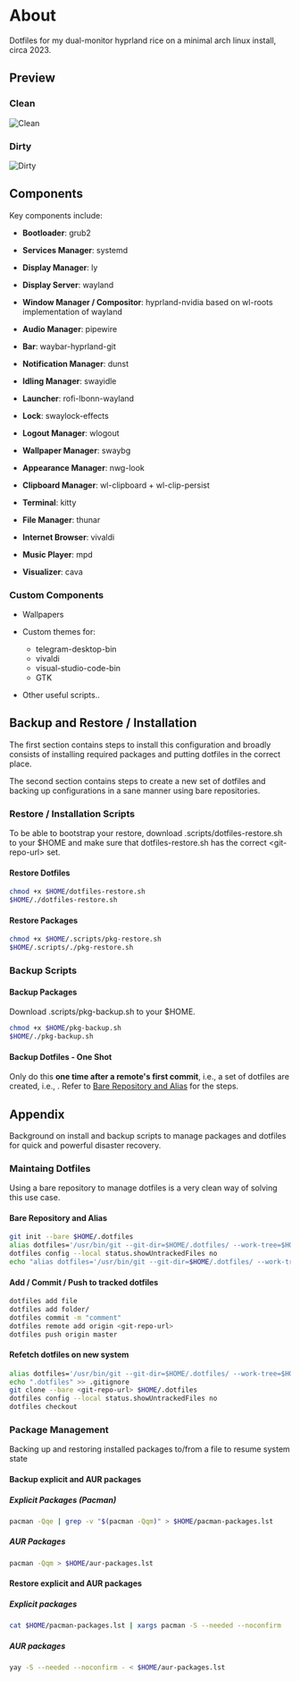 # About
Dotfiles for my dual-monitor hyprland rice on a minimal arch linux install, circa 2023.

## Preview

### Clean
![Clean](https://i.imgur.com/F9gdSzz.jpeg)

### Dirty
![Dirty](https://i.imgur.com/uRxoLsV.png)

## Components
 Key components include:

- **Bootloader**: grub2

- **Services Manager**: systemd

- **Display Manager**: ly

- **Display Server**: wayland

- **Window Manager / Compositor**: hyprland-nvidia based on wl-roots implementation of wayland

- **Audio Manager**: pipewire

- **Bar**: waybar-hyprland-git

- **Notification Manager**: dunst

- **Idling Manager**: swayidle

- **Launcher**: rofi-lbonn-wayland

- **Lock**: swaylock-effects

- **Logout Manager**: wlogout

- **Wallpaper Manager**: swaybg

- **Appearance Manager**: nwg-look

- **Clipboard Manager**: wl-clipboard + wl-clip-persist

- **Terminal**: kitty

- **File Manager**: thunar

- **Internet Browser**: vivaldi

- **Music Player**: mpd

- **Visualizer**: cava

### Custom Components

- Wallpapers

- Custom themes for:
    
    - telegram-desktop-bin
    - vivaldi
    - visual-studio-code-bin
    - GTK

- Other useful scripts..


## Backup and Restore / Installation
The first section contains steps to install this configuration and broadly consists of installing required packages and putting dotfiles in the correct place.

The second section contains steps to create a new set of dotfiles and backing up configurations in a sane manner using bare repositories.

### Restore / Installation Scripts
To be able to bootstrap your restore, download .scripts/dotfiles-restore.sh to your $HOME and make sure that dotfiles-restore.sh has the correct <git-repo-url\> set.

#### Restore Dotfiles
```bash
chmod +x $HOME/dotfiles-restore.sh
$HOME/./dotfiles-restore.sh
```

#### Restore Packages
```bash
chmod +x $HOME/.scripts/pkg-restore.sh
$HOME/.scripts/./pkg-restore.sh
```

### Backup Scripts

#### Backup Packages
Download .scripts/pkg-backup.sh to your $HOME.

```bash
chmod +x $HOME/pkg-backup.sh
$HOME/./pkg-backup.sh
```

#### Backup Dotfiles - One Shot
Only do this **one time after a remote's first commit**, i.e., a set of dotfiles are created, i.e., . Refer to [Bare Repository and Alias](#bare-repository-and-alias) for the steps.

## Appendix
Background on install and backup scripts to manage packages and dotfiles for quick and powerful disaster recovery.

### Maintaing Dotfiles
Using a bare repository to manage dotfiles is a very clean way of solving this use case. 

#### Bare Repository and Alias
```bash
git init --bare $HOME/.dotfiles
alias dotfiles='/usr/bin/git --git-dir=$HOME/.dotfiles/ --work-tree=$HOME'
dotfiles config --local status.showUntrackedFiles no
echo "alias dotfiles='/usr/bin/git --git-dir=$HOME/.dotfiles/ --work-tree=$HOME'" >> $HOME/.bashrc
```

#### Add / Commit / Push to tracked dotfiles
```bash
dotfiles add file
dotfiles add folder/
dotfiles commit -m "comment"
dotfiles remote add origin <git-repo-url>
dotfiles push origin master
```

#### Refetch dotfiles on new system
```bash
alias dotfiles='/usr/bin/git --git-dir=$HOME/.dotfiles/ --work-tree=$HOME'
echo ".dotfiles" >> .gitignore
git clone --bare <git-repo-url> $HOME/.dotfiles
dotfiles config --local status.showUntrackedFiles no
dotfiles checkout
```

### Package Management
Backing up and restoring installed packages to/from a file to resume system state

#### Backup explicit and AUR packages

##### Explicit Packages (Pacman)
```bash
pacman -Qqe | grep -v "$(pacman -Qqm)" > $HOME/pacman-packages.lst
```

##### AUR Packages
```bash
pacman -Qqm > $HOME/aur-packages.lst
```

#### Restore explicit and AUR packages

##### Explicit packages
```bash
cat $HOME/pacman-packages.lst | xargs pacman -S --needed --noconfirm
```

##### AUR packages
```bash
yay -S --needed --noconfirm - < $HOME/aur-packages.lst
```
